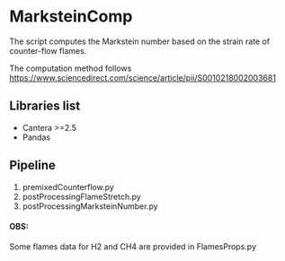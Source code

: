 # MarksteinComp

The script computes the Markstein number based on the strain rate of counter-flow flames.

The computation method follows https://www.sciencedirect.com/science/article/pii/S0010218002003681

## Libraries list

- Cantera >=2.5
- Pandas

## Pipeline

1. premixedCounterflow.py
2. postProcessingFlameStretch.py
3. postProcessingMarksteinNumber.py

#### OBS:
Some flames data for H2 and CH4 are provided in FlamesProps.py


